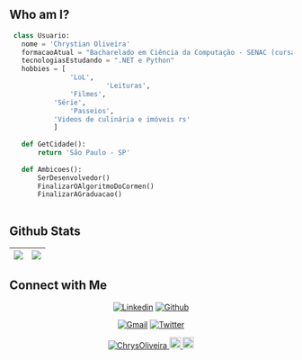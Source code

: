 ## Who am I?

 ```python
  class Usuario:
    nome = 'Chrystian Oliveira'
	formacaoAtual = "Bacharelado em Ciência da Computação - SENAC (cursando)"
    tecnologiasEstudando = ".NET e Python"
	hobbies = [
				'LoL',
                         'Leituras',
			 	'Filmes',
			'Série',
				'Passeios',
			'Videos de culinária e imóveis rs'
			]
	
	def GetCidade():
		return 'São Paulo - SP'
	
	def Ambicoes():
		SerDesenvolvedor()
		FinalizarOAlgoritmoDoCormen()
		FinalizarAGraduacao()
	
 ```

 
## Github Stats

<img src="https://github-readme-stats.vercel.app/api?username=ChrysOliveira&&show_icons=true&count_private=true&theme=github_dark">|<img src="https://github-readme-streak-stats.herokuapp.com/?user=ChrysOliveira&theme=blueberry_duo"/>
|---|---|


## Connect with Me


<p align="center">
  <a href="https://linkedin.com/in/chrystianmoliveira"><img alt="Linkedin" title="Chrys Linkedin" src="https://img.shields.io/badge/LinkedIn-0077B5?style=for-the-badge&logo=linkedin&logoColor=white"></a>
  <a href="https://github.com/ChrysOliveira"><img alt="Github" title="Chrys Github" src="https://img.shields.io/badge/GitHub-100000?style=for-the-badge&logo=github&logoColor=white"></a>
 </p>
 <p align="center">
  <a href="mailto:chrystianmoliveira7@gmail.com"><img alt="Gmail" title="Chrys Gmail" src="https://img.shields.io/badge/Gmail-D14836?style=for-the-badge&logo=gmail&logoColor=white"></a>
<a href="http://twitter.com/ChrysChrys123"><img alt="Twitter" title="Chrys Twitter" src="https://img.shields.io/badge/Twitter-1DA1F2?style=for-the-badge&logo=twitter&logoColor=white"></a>
</p>

<p align="center">
    <a href="https://github.com/ChrysOliveira">
        <img src="https://komarev.com/ghpvc/?username=ChrysOliveira" alt="ChrysOliveira" />
    </a>
    <a href="https://github.com/ChrysOliveira">
        <img height="20" src="https://img.shields.io/github/followers/ChrysOliveira?label=follow&logo=github" />
	</a>
	 <a href="https://github.com/ChrysOliveira">
        <img height="20" src="https://img.shields.io/github/stars/ChrysOliveira?label=stars&logo=github" />
	</a>
</p>
